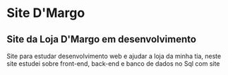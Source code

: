 # Site D'Margo

## Site da Loja D'Margo em desenvolvimento

Site para estudar desenvolvimento web e ajudar a loja da minha tia, neste site estudei sobre front-end, back-end e banco de dados no Sql com site
